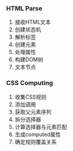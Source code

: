 ### HTML Parse
1. 接收HTML文本
2. 创建状态机
3. 解析标签
4. 创建元素
5. 处理属性
6. 构建DOM树
7. 文本节点


### CSS Computing
1. 收集CSS规则
2. 添加调用
3. 获取父元素序列
4. 拆分选择器
5. 计算选择器与元素匹配
6. 生成computed属性
7. 确定规则覆盖关系